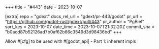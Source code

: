 +++
title = "#443"
date = 2023-10-07

[extra]
repo = "gdext"
docs_rel_url = "gdext/pr-443/godot"
pr_url = "https://github.com/godot-rust/gdext/pull/443"
pr_author = "PgBiel"
sort_key = 2023-10-07
date_time = 2023-10-07T21:32:20Z
commit_sha = "b0acd87b52126ad7b0af62b66c3549d3d98436bd"
+++

Allow #[cfg] to be used with #[godot_api] - Part 1: inherent impls
